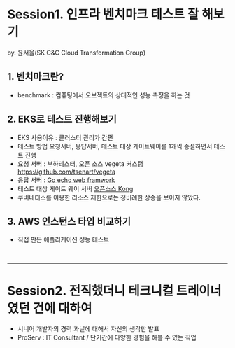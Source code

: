 # Session1. 인프라 벤치마크 테스트 잘 해보기

by. 윤서율(SK C&C Cloud Transformation Group)

## 1. 벤치마크란?

- benchmark : 컴퓨팅에서 오브젝트의 상대적인 성능 측정을 하는 것

## 2. EKS로 테스트 진행해보기

- EKS 사용이유 : 클러스터 관리가 간편
- 테스트 방법
  요청서버, 응답서버, 테스트 대상 게이트웨이를 1개씩 증설하면서 테스트 진행
- 요청 서버 : 부하테스터, 오픈 소스 vegeta 커스텀
  https://github.com/tsenart/vegeta
- 응답 서버 : [Go echo web framwork](https://echo.labstack.com)
- 테스트 대상 게이트 웨이 서버
  [오픈소스 Kong](https://blog.naver.com/PostView.naver?blogId=dktmrorl&logNo=222413378405&parentCategoryNo=&categoryNo=19&viewDate=&isShowPopularPosts=true&from=search)
- 쿠버네티스를 이용한 리소스 제한으로는 정비례한 상승을 보이지 않았다.

## 3. AWS 인스턴스 타입 비교하기

- 직접 만든 애플리케이션 성능 테스트

</br><hr>

# Session2. 전직했더니 테크니컬 트레이너 였던 건에 대하여

- 시니어 개발자의 경력 과닐에 대해서 자신의 생각만 발표
- ProServ : IT Consultant / 단기간에 다양한 경험을 해볼 수 있는 직업
